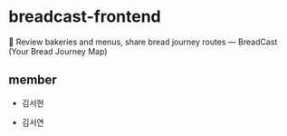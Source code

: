 # breadcast-frontend
🍞 Review bakeries and menus, share bread journey routes — BreadCast (Your Bread Journey Map)

## member
- 김서현

- 김서연
